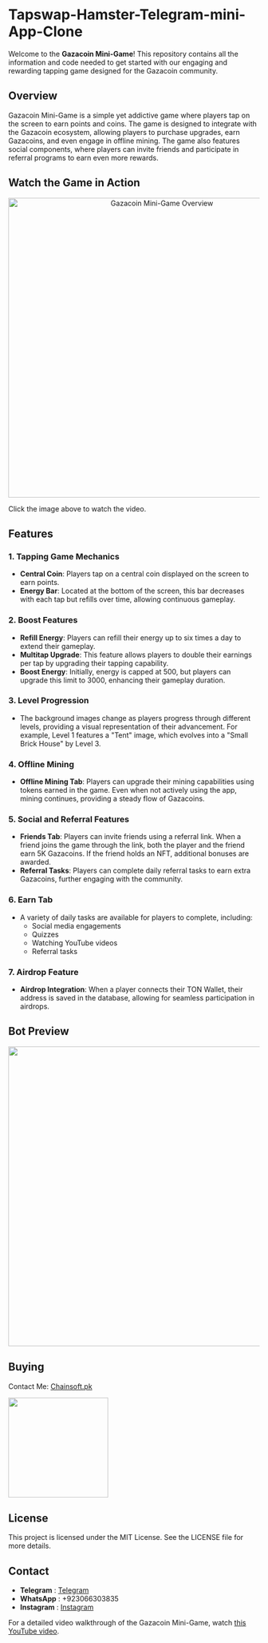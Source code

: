 # Tapswap-Hamster-Telegram-mini-App-Clone

Welcome to the **Gazacoin Mini-Game**! This repository contains all the information and code needed to get started with our engaging and rewarding tapping game designed for the Gazacoin community.

## Overview

Gazacoin Mini-Game is a simple yet addictive game where players tap on the screen to earn points and coins. The game is designed to integrate with the Gazacoin ecosystem, allowing players to purchase upgrades, earn Gazacoins, and even engage in offline mining. The game also features social components, where players can invite friends and participate in referral programs to earn even more rewards.

## Watch the Game in Action

<p align="center">
  <a href="https://www.youtube.com/watch?v=U6bFDPL6AmM&t=154s" target="_blank">
    <img src="https://img.youtube.com/vi/U6bFDPL6AmM/0.jpg" alt="Gazacoin Mini-Game Overview" width="600" />
  </a>
</p>

Click the image above to watch the video.

## Features

### 1. Tapping Game Mechanics
- **Central Coin**: Players tap on a central coin displayed on the screen to earn points.
- **Energy Bar**: Located at the bottom of the screen, this bar decreases with each tap but refills over time, allowing continuous gameplay.

### 2. Boost Features
- **Refill Energy**: Players can refill their energy up to six times a day to extend their gameplay.
- **Multitap Upgrade**: This feature allows players to double their earnings per tap by upgrading their tapping capability.
- **Boost Energy**: Initially, energy is capped at 500, but players can upgrade this limit to 3000, enhancing their gameplay duration.

### 3. Level Progression
- The background images change as players progress through different levels, providing a visual representation of their advancement. For example, Level 1 features a "Tent" image, which evolves into a "Small Brick House" by Level 3.

### 4. Offline Mining
- **Offline Mining Tab**: Players can upgrade their mining capabilities using tokens earned in the game. Even when not actively using the app, mining continues, providing a steady flow of Gazacoins.

### 5. Social and Referral Features
- **Friends Tab**: Players can invite friends using a referral link. When a friend joins the game through the link, both the player and the friend earn 5K Gazacoins. If the friend holds an NFT, additional bonuses are awarded.
- **Referral Tasks**: Players can complete daily referral tasks to earn extra Gazacoins, further engaging with the community.

### 6. Earn Tab
- A variety of daily tasks are available for players to complete, including:
  - Social media engagements
  - Quizzes
  - Watching YouTube videos
  - Referral tasks

### 7. Airdrop Feature
- **Airdrop Integration**: When a player connects their TON Wallet, their address is saved in the database, allowing for seamless participation in airdrops.

## Bot Preview

<img src="https://github.com/Chainsoft-official/NotCoinBot/blob/main/bin/thumbnail.png"  width="600"/>

## Buying
Contact Me: [Chainsoft.pk](https://linktr.ee/Chainsoft.pk?utm_source=linktree_admin_share)

<p float="left">
  <img src="https://github.com/user-attachments/assets/226a790b-9dc6-4425-a735-54f83cdac537" width="200" />
</p>

## License
This project is licensed under the MIT License. See the LICENSE file for more details.

## Contact
- **Telegram** : [Telegram](https://web.telegram.org/a/)
- **WhatsApp** : +923066303835
- **Instagram** : [Instagram](https://www.instagram.com/chainsoft_officiall/)

For a detailed video walkthrough of the Gazacoin Mini-Game, watch [this YouTube video](https://www.youtube.com/watch?v=U6bFDPL6AmM&t=154s).
